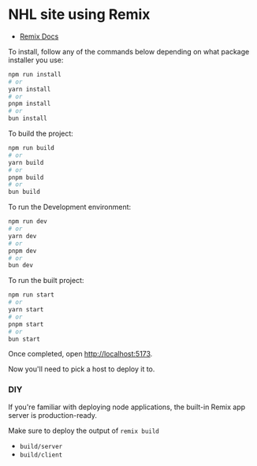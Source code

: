 # NHL site using Remix

- [Remix Docs](https://remix.run/docs)

To install, follow any of the commands below depending on what package installer you use:

```bash
npm run install
# or
yarn install
# or
pnpm install
# or
bun install
```

To build the project:

```bash
npm run build
# or
yarn build
# or
pnpm build
# or
bun build
```

To run the Development environment:

```bash
npm run dev
# or
yarn dev
# or
pnpm dev
# or
bun dev
```

To run the built project:

```bash
npm run start
# or
yarn start
# or
pnpm start
# or
bun start
```

Once completed, open [http://localhost:5173](http://localhost:5173).

Now you'll need to pick a host to deploy it to.

### DIY

If you're familiar with deploying node applications, the built-in Remix app server is production-ready.

Make sure to deploy the output of `remix build`

- `build/server`
- `build/client`
